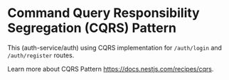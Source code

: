 # Command Query Responsibility Segregation (CQRS) Pattern

This (auth-service/auth) using CQRS implementation for `/auth/login` and `/auth/register` routes.

Learn more about CQRS Pattern https://docs.nestjs.com/recipes/cqrs.
